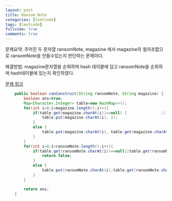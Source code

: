 ```yaml
---
layout: post
title: Ransom Note
categories: [leetcode]
tags: [leetcode]
fullview: true
comments: true
---
```



문제요약: 주어진 두 문자열 ransomNote, magazine 에서 magazine의 철자조합으로 ransomNote을 만들수있는지 판단하는 문제이다.<br>


해결방법: magazine문자열을 순회하며 hash 테이블에 담고 ransomNote을 순회하며 hash테이블에 있는지 확인하였다.<br>

<a class="btn btn-default" href="https://leetcode.com/problems/ransom-note/?envType=study-plan-v2&envId=top-interview-150"> 문제 링크

```java
    public boolean canConstruct(String ransomNote, String magazine) {
        boolean ans=true;
        Map<Character,Integer> table=new HashMap<>();
        for(int i=0;i<magazine.length();i++){
            if(table.get(magazine.charAt(i))==null) {               //처음에 테이블에 아예없을시 1저장
                table.put(magazine.charAt(i), 1);
            }
            else {
                table.put(magazine.charAt(i), table.get(magazine.charAt(i)) + 1); //있을시 +1저장
            }
        }
        for(int i=0;i<ransomNote.length();i++){
            if(table.get(ransomNote.charAt(i))==null||table.get(ransomNote.charAt(i))==0){
                return false;
            }
            else {
                table.put(ransomNote.charAt(i),table.get(ransomNote.charAt(i))-1);      //있을시 -1하여저장
            }
        }

        return ans;
    }
```